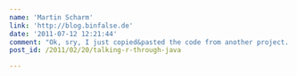 ```yaml
---
name: 'Martin Scharm'
link: 'http://blog.binfalse.de'
date: '2011-07-12 12:21:44'
comment: "Ok, sry, I just copied&pasted the code from another project. Unfortunately I'm not using  `org.rosuda.JRI.Rengine`  at this point. Sorry for that.\nLet's continue this conversation via mail ;-)"
post_id: /2011/02/20/talking-r-through-java

---
```



